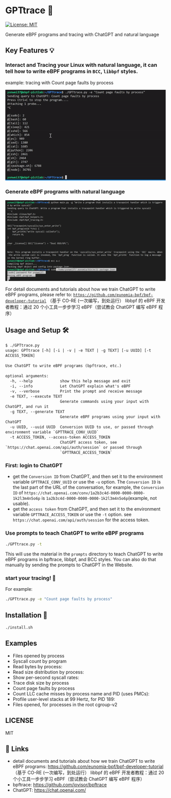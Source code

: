 # GPTtrace 🤖

[![License: MIT](https://img.shields.io/badge/License-MIT-yellow.svg)](https://opensource.org/licenses/MIT)


Generate eBPF programs and tracing with ChatGPT and natural language

## Key Features 💡

### Interact and Tracing your Linux with natural language, it can tell how to write eBPF programs in `BCC`, `libbpf` styles.

example: tracing with Count page faults by process

![result](doc/result.gif)

### Generate eBPF programs with natural language

![generate](doc/generate.png)

For detail documents and tutorials about how we train ChatGPT to write eBPF programs, please refer to:  [`https://github.com/eunomia-bpf/bpf-developer-tutorial`](https://github.com/eunomia-bpf/bpf-developer-tutorial) （基于 CO-RE (一次编写，到处运行） libbpf 的 eBPF 开发者教程：通过 20 个小工具一步步学习 eBPF（尝试教会 ChatGPT 编写 eBPF 程序）

## Usage and Setup 🛠

```console
$ ./GPTtrace.py
usage: GPTtrace [-h] [-i | -v | -e TEXT | -g TEXT] [-u UUID] [-t ACCESS_TOKEN]

Use ChatGPT to write eBPF programs (bpftrace, etc.)

optional arguments:
  -h, --help            show this help message and exit
  -i, --info            Let ChatGPT explain what's eBPF
  -v, --verbose         Print the prompt and receive message
  -e TEXT, --execute TEXT
                        Generate commands using your input with ChatGPT, and run it
  -g TEXT, --generate TEXT
                        Generate eBPF programs using your input with ChatGPT
  -u UUID, --uuid UUID  Conversion UUID to use, or passed through environment variable `GPTTRACE_CONV_UUID`
  -t ACCESS_TOKEN, --access-token ACCESS_TOKEN
                        ChatGPT access token, see `https://chat.openai.com/api/auth/session` or passed through
                        `GPTTRACE_ACCESS_TOKEN`
```

### First: login to ChatGPT

- get the `Conversion ID` from ChatGPT, and then set it to the environment variable `GPTTRACE_CONV_UUID` or use the `-u` option. The `Conversion ID` is the last part of the URL of the conversation, for example, the `Conversion ID` of `https://chat.openai.com/conv/1a2b3c4d-0000-0000-0000-1k2l3m4n5o6p` is `1a2b3c4d-0000-0000-0000-1k2l3m4n5o6p`(example, not usable).
- get the `access token` from ChatGPT, and then set it to the environment variable `GPTTRACE_ACCESS_TOKEN` or use the `-t` option. see `https://chat.openai.com/api/auth/session` for the access token.

### Use prompts to teach ChatGPT to write eBPF programs

```sh
./GPTtrace.py -t
```

This will use the material in the `prompts` directory to teach ChatGPT to write eBPF programs in bpftrace, libbpf, and BCC styles. You can also do that manually by sending the prompts to ChatGPT in the Website.

### start your tracing! 🚀

For example:

```sh
./GPTtrace.py -e "Count page faults by process"
```

## Installation 🔧

```sh
./install.sh
```

## Examples

- Files opened by process
- Syscall count by program
- Read bytes by process:
- Read size distribution by process:
- Show per-second syscall rates:
- Trace disk size by process
- Count page faults by process
- Count LLC cache misses by process name and PID (uses PMCs):
- Profile user-level stacks at 99 Hertz, for PID 189:
- Files opened, for processes in the root cgroup-v2

## LICENSE

MIT

## 🔗 Links

- detail documents and tutorials about how we train ChatGPT to write eBPF programs: https://github.com/eunomia-bpf/bpf-developer-tutorial （基于 CO-RE (一次编写，到处运行） libbpf 的 eBPF 开发者教程：通过 20 个小工具一步步学习 eBPF（尝试教会 ChatGPT 编写 eBPF 程序）
- bpftrace: https://github.com/iovisor/bpftrace
- ChatGPT: https://chat.openai.com/
